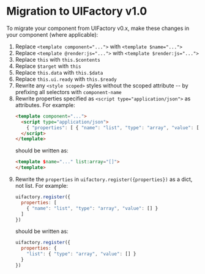 # Migration to UIFactory v1.0

To migrate your component from UIFactory v0.x, make these changes in your component (where applicable):

1. Replace `<template component="...">` with `<template $name="...">`
2. Replace `<template @render:js="...">` with `<template $render:js="...">`
3. Replace `this` with `this.$contents`
4. Replace `$target` with `this`
5. Replace `this.data` with `this.$data`
6. Replace `this.ui.ready` with `this.$ready`
7. Rewrite any `<style scoped>` styles without the scoped attribute -- by prefixing all selectors with `component-name`
8. Rewrite properties specified as `<script type="application/json">` as attributes.
   For example:
   ```html
   <template component="...">
     <script type="application/json">
       { "properties": [ { "name": "list", "type": "array", "value": [] } ] }
     </script>
   </template>
   ```
   should be written as:
   ```html
   <template $name="..." list:array="[]">
   </template>
   ```
9. Rewrite the `properties` in `uifactory.register({properties})` as a dict, not list.
   For example:
   ```js
   uifactory.register({
     properties: [
       { "name": "list", "type": "array", "value": [] }
     ]
   })
   ```
   should be written as:
   ```js
   uifactory.register({
     properties: {
       "list": { "type": "array", "value": [] }
     }
   })
   ```
